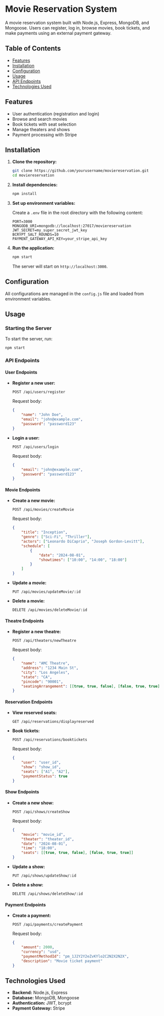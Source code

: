 



# Movie Reservation System

A movie reservation system built with Node.js, Express, MongoDB, and Mongoose. Users can register, log in, browse movies, book tickets, and make payments using an external payment gateway.

## Table of Contents

- [Features](#features)
- [Installation](#installation)
- [Configuration](#configuration)
- [Usage](#usage)
- [API Endpoints](#api-endpoints)
- [Technologies Used](#technologies-used)


## Features

- User authentication (registration and login)
- Browse and search movies
- Book tickets with seat selection
- Manage theaters and shows
- Payment processing with Stripe

## Installation

1. **Clone the repository:**

    ```bash
    git clone https://github.com/yourusername/moviereservation.git
    cd moviereservation
    ```

2. **Install dependencies:**

    ```bash
    npm install
    ```

3. **Set up environment variables:**

    Create a `.env` file in the root directory with the following content:

    ```env
    PORT=3000
    MONGODB_URI=mongodb://localhost:27017/moviereservation
    JWT_SECRET=my_super_secret_jwt_key
    BCRYPT_SALT_ROUNDS=10
    PAYMENT_GATEWAY_API_KEY=your_stripe_api_key
    ```

4. **Run the application:**

    ```bash
    npm start
    ```

    The server will start on `http://localhost:3000`.

## Configuration

All configurations are managed in the `config.js` file and loaded from environment variables.

## Usage

### Starting the Server

To start the server, run:

```bash
npm start
```

### API Endpoints

#### User Endpoints

- **Register a new user:**

    ```http
    POST /api/users/register
    ```

    Request body:
    ```json
    {
        "name": "John Doe",
        "email": "john@example.com",
        "password": "password123"
    }
    ```

- **Login a user:**

    ```http
    POST /api/users/login
    ```

    Request body:
    ```json
    {
        "email": "john@example.com",
        "password": "password123"
    }
    ```

#### Movie Endpoints

- **Create a new movie:**

    ```http
    POST /api/movies/createMovie
    ```

    Request body:
    ```json
    {
        "title": "Inception",
        "genre": ["Sci-Fi", "Thriller"],
        "actors": ["Leonardo DiCaprio", "Joseph Gordon-Levitt"],
        "schedule": [
            {
                "date": "2024-08-01",
                "showtimes": ["10:00", "14:00", "18:00"]
            }
        ]
    }
    ```

- **Update a movie:**

    ```http
    PUT /api/movies/updateMovie/:id
    ```

- **Delete a movie:**

    ```http
    DELETE /api/movies/deleteMovie/:id
    ```

#### Theatre Endpoints

- **Register a new theatre:**

    ```http
    POST /api/theaters/newTheatre
    ```

    Request body:
    ```json
    {
        "name": "AMC Theatre",
        "address": "1234 Main St",
        "city": "Los Angeles",
        "state": "CA",
        "pincode": "90001",
        "seatingArrangement": [[true, true, false], [false, true, true]]
    }
    ```

#### Reservation Endpoints

- **View reserved seats:**

    ```http
    GET /api/reservations/displayreserved
    ```

- **Book tickets:**

    ```http
    POST /api/reservations/booktickets
    ```

    Request body:
    ```json
    {
        "user": "user_id",
        "show": "show_id",
        "seats": ["A1", "A2"],
        "paymentStatus": true
    }
    ```

#### Show Endpoints

- **Create a new show:**

    ```http
    POST /api/shows/createShow
    ```

    Request body:
    ```json
    {
        "movie": "movie_id",
        "theater": "theater_id",
        "date": "2024-08-01",
        "time": "18:00",
        "seats": [[true, true, false], [false, true, true]]
    }
    ```

- **Update a show:**

    ```http
    PUT /api/shows/updateShow/:id
    ```

- **Delete a show:**

    ```http
    DELETE /api/shows/deleteShow/:id
    ```

#### Payment Endpoints

- **Create a payment:**

    ```http
    POST /api/payments/createPayment
    ```

    Request body:
    ```json
    {
        "amount": 2000,
        "currency": "usd",
        "paymentMethodId": "pm_1J2Y2Y2eZvKYlo2C2N2X2N2X",
        "description": "Movie ticket payment"
    }
    ```

## Technologies Used

- **Backend:** Node.js, Express
- **Database:** MongoDB, Mongoose
- **Authentication:** JWT, bcrypt
- **Payment Gateway:** Stripe

